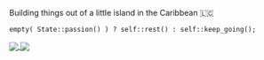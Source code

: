 Building things out of a little island in the Caribbean 🇱🇨

```
empty( State::passion() ) ? self::rest() : self::keep_going();
```

<a href="#">
  <img align="center" src="https://github-readme-stats.vercel.app/api?username=uvlabs&theme=algolia&show_icons=true&count_private=true" />
</a>
<a href="#">
  <img align="center" src="https://github-readme-stats.vercel.app/api/top-langs/?username=uvlabs&theme=algolia&hide=visual basic&layout=compact" />
</a>
<!--
**UVLabs/UVLabs** is a ✨ _special_ ✨ repository because its `README.md` (this file) appears on your GitHub profile.

Here are some ideas to get you started:

- 🔭 I’m currently working on ...
- 🌱 I’m currently learning ...
- 👯 I’m looking to collaborate on ...
- 🤔 I’m looking for help with ...
- 💬 Ask me about ...
- 📫 How to reach me: ...
- 😄 Pronouns: ...
- ⚡ Fun fact: ...
-->
